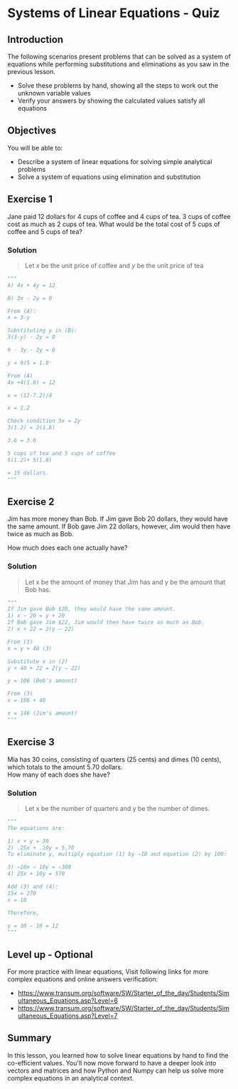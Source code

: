 
# Systems of Linear Equations - Quiz

## Introduction
The following scenarios present problems that can be solved as a system of equations while performing substitutions and eliminations as you saw in the previous lesson.

* Solve these problems by hand, showing all the steps to work out the unknown variable values 
* Verify your answers by showing the calculated values satisfy all equations

## Objectives
You will be able to:
* Describe a system of linear equations for solving simple analytical problems
* Solve a system of equations using elimination and substitution

## Exercise 1
Jane paid 12 dollars for 4 cups of coffee and 4 cups of tea. 3 cups of coffee cost as much as 2 cups of tea. What would be the total cost of 5 cups of coffee and 5 cups of tea?

### Solution

> Let $x$ be the unit price of coffee and $y$ be the unit price of tea


```python
"""
A) 4x + 4y = 12

B) 3x - 2y = 0 

From (A):
x = 3-y

Substituting y in (B):
3(3-y) - 2y = 0

9 - 3y - 2y = 6

y = 9/5 = 1.8

From (A)
4x +4(1.8) = 12

x = (12-7.2)/4

x = 1.2

Check condition 3x = 2y
3(1.2) = 2(1.8)

3.6 = 3.6

5 cups of tea and 5 cups of coffee
5(1.2)+ 5(1.8)

= 15 dollars.
"""
```

## Exercise 2

Jim has more money than Bob. If Jim gave Bob 20 dollars, they would have the same amount. If Bob gave Jim 22 dollars, however, Jim would then have twice as much as Bob. 

How much does each one actually have?

### Solution
> Let x be the amount of money that Jim has and y be the amount that Bob has.


```python
"""
If Jim gave Bob $20, they would have the same amount.
1) x − 20 = y + 20
If Bob gave Jim $22, Jim would then have twice as much as Bob.
2) x + 22 = 2(y − 22)

From (1)
x = y + 40 (3)

Substitute x in (2)
y + 40 + 22	= 2(y − 22)

y = 106 (Bob's amount)

From (3)
x = 106 + 40

x = 146 (Jim's amount)
"""
```

## Exercise 3

Mia has 30 coins, consisting of quarters (25 cents) and dimes (10 cents), which totals to the amount 5.70 dollars.  
How many of each does she have?

### Solution

> Let x be the number of quarters and y be the number of dimes.


```python
"""
The equations are:

1) x + y = 30
2) .25x + .10y = 5.70
To eliminate y, multiply equation (1) by −10 and equation (2) by 100:

3) −10x − 10y = −300
4) 25x + 10y = 570

Add (3) and (4):
15x = 270
x = 18

Therefore,

y = 30 − 18 = 12
"""
```

## Level up - Optional 
For more practice with linear equations, Visit following links for more complex equations and online answers verification:

* https://www.transum.org/software/SW/Starter_of_the_day/Students/Simultaneous_Equations.asp?Level=6
* https://www.transum.org/software/SW/Starter_of_the_day/Students/Simultaneous_Equations.asp?Level=7

## Summary
In this lesson, you learned how to solve linear equations by hand to find the co-efficient values. You'll now move forward to have a deeper look into vectors and matrices and how Python and Numpy can help us solve more complex equations in an analytical context. 
